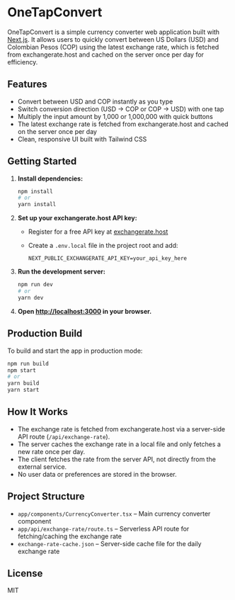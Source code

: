 
# OneTapConvert

OneTapConvert is a simple currency converter web application built with [Next.js](https://nextjs.org). It allows users to quickly convert between US Dollars (USD) and Colombian Pesos (COP) using the latest exchange rate, which is fetched from exchangerate.host and cached on the server once per day for efficiency.


## Features

- Convert between USD and COP instantly as you type
- Switch conversion direction (USD → COP or COP → USD) with one tap
- Multiply the input amount by 1,000 or 1,000,000 with quick buttons
- The latest exchange rate is fetched from exchangerate.host and cached on the server once per day
- Clean, responsive UI built with Tailwind CSS

## Getting Started

1. **Install dependencies:**

   ```bash
   npm install
   # or
   yarn install
   ```

2. **Set up your exchangerate.host API key:**

   - Register for a free API key at [exchangerate.host](https://exchangerate.host/)
   - Create a `.env.local` file in the project root and add:

     ```env
     NEXT_PUBLIC_EXCHANGERATE_API_KEY=your_api_key_here
     ```

3. **Run the development server:**

   ```bash
   npm run dev
   # or
   yarn dev
   ```

4. **Open [http://localhost:3000](http://localhost:3000) in your browser.**

## Production Build

To build and start the app in production mode:

```bash
npm run build
npm start
# or
yarn build
yarn start
```

## How It Works

- The exchange rate is fetched from exchangerate.host via a server-side API route (`/api/exchange-rate`).
- The server caches the exchange rate in a local file and only fetches a new rate once per day.
- The client fetches the rate from the server API, not directly from the external service.
- No user data or preferences are stored in the browser.

## Project Structure

- `app/components/CurrencyConverter.tsx` – Main currency converter component
- `app/api/exchange-rate/route.ts` – Serverless API route for fetching/caching the exchange rate
- `exchange-rate-cache.json` – Server-side cache file for the daily exchange rate

## License

MIT


